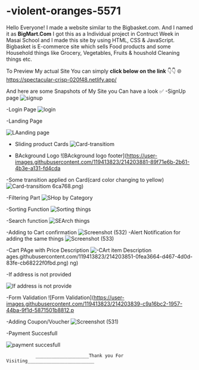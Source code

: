# -violent-oranges-5571


Hello Everyone! I made a website similar to the Bigbasket.com.
And I named it as **BigMart.Com**
I got this as a Individual project in Contruct Week in Masai School and I made this site 
by using HTML, CSS & JavaScript. 
Bigbasket is E-commerce site which sells Food products and some Household things like  Grocery, Vegetables, Fruits & houshold Cleaning things etc.

To Preview My actual Site You can simply **click below on the link** 👇👇
          🌐 https://spectacular-crisp-020f48.netlify.app/
                 
                 
  And here are some Snapshots of My Site you Can have a look ✅
-SignUp page
![signup](https://user-images.githubusercontent.com/119413823/214203826-1b124da7-f255-4a7b-88ea-b5eabf5a2556.png)

-Login Page
![login](https://user-images.githubusercontent.com/119413823/214203829-9651546d-6467-42ac-91fe-5458fb9cf7e4.png)

-Landing Page

![LAanding page](https://user-images.githubusercontent.com/119413823/214203804-da805304-bef0-4566-a3d2-cb4de4d82906.png)



- Sliding product Cards
![Card-transitiom](https://user-images.githubusercontent.com/119413823/214203887-16430f77-1da3-4ebb-b2f0-8182c7ce2b6b.png)


- BAckground Logo
![BAckground logo footer](https://user-images.githubusercontent.com/119413823/214203881-89f71e6b-2b61-4b3e-a131-fd4cda


-Some transition applied on Card(card color changing to yellow)
![Card-transitiom](https://user-images.githubusercontent.com/119413823/214203887-16430f77-1da3-4ebb-b2f0-8182c7ce2b6b.png)
6ca768.png)


-Filtering Part
![SHop  by Category](https://user-images.githubusercontent.com/119413823/214203864-d44a4e1f-f975-44b2-9fd7-d1d601390843.png)



-Sorting Function
![Sorting things](https://user-images.githubusercontent.com/119413823/214203854-c192fd25-8b63-458c-9c6a-6598344c3595.png)

-Search function 
![SEArch things](https://user-images.githubusercontent.com/119413823/214204552-65774ca9-3be0-47f0-8559-7a040b6220d1.png)


-Adding to Cart confirmation
![Screenshot (532)](https://user-images.githubusercontent.com/119413823/214205134-32f97d7c-1385-414c-8230-c7f92396262b.png)
 -Alert Notification for adding the same things
 ![Screenshot (533)](https://user-images.githubusercontent.com/119413823/214205104-0601630e-c3ec-4674-b24d-ea700d68dc32.png)


-Cart PAge with Price Description
![-CArt item Description](https://user-images.githubusercontent.com/119413823/214203867-3234cdfa-69be-4401-8eca-ba0d132b66de.png)
ages.githubusercontent.com/119413823/214203851-0fea3664-d467-4d0d-83fe-cb68222f0fbd.png)
ng)

-If address is not provided

![If address is not provide](https://user-images.githubusercontent.com/119413823/214203844-140b68c6-e582-48a8-9146-6a13811a1e63.png)

-Form Validation
![Form Validation](https://user-images.githubusercontent.com/119413823/214203839-c9a16bc2-1957-44ba-9f1d-5871501b8812.p

-Adding Coupon/Voucher
![Screenshot (531)](https://user-images.githubusercontent.com/119413823/214204468-1abc0319-d841-4d00-9b7e-2a2ae1ee88aa.png)



-Payment Succesfull

![payment succesfull](https://user-images.githubusercontent.com/119413823/214203837-24c580c3-232b-46b0-8087-37952b39863e.png)




               ____________________Thank you For Visiting_________________________


      
      
                 
                 



